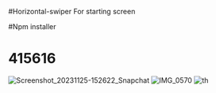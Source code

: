 #Horizontal-swiper
For starting screen

#Npm installer



# 415616
![Screenshot_20231125-152622_Snapchat](https://github.com/suhejl12/415616/assets/150590855/b01abfc9-aa25-4f05-8b24-ce93d8604358)
![IMG_0570](https://github.com/suhejl12/415616/assets/150590855/84eb7af9-511d-4c30-b315-d6636d029d56)
![th](https://github.com/suhejl12/415616/assets/150590855/14b7d50c-acb5-46c9-8d62-d19b3024a332)
